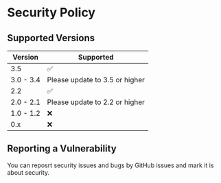 # Security Policy

## Supported Versions

| Version | Supported          |
| ------- | ------------------ |
| 3.5   | :white_check_mark: |
| 3.0 - 3.4   | Please update to 3.5 or higher |
| 2.2 | :white_check_mark: |
| 2.0 - 2.1 | Please update to 2.2 or higher |
| 1.0 - 1.2   | :x:                |
| 0.x   | :x:                |

## Reporting a Vulnerability

You can reposrt security issues and bugs by GitHub issues and mark it is about security.
